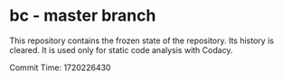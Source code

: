 # bc - master branch

This repository contains the frozen state of the repository.
Its history is cleared. It is used only for static code
analysis with Codacy.

Commit Time: 1720226430